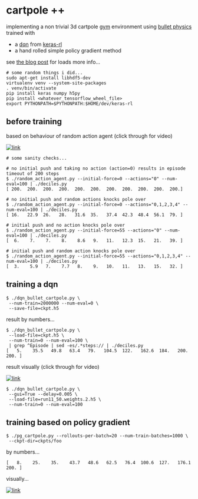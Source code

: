 # cartpole ++

implementing a non trivial 3d cartpole [gym](https://gym.openai.com/) environment using [bullet physics](http://bulletphysics.org/)
trained with 

* a [dqn](https://www.cs.toronto.edu/~vmnih/docs/dqn.pdf) from [keras-rl](https://github.com/matthiasplappert/keras-rl)
* a hand rolled simple policy gradient method

see [the blog post](http://matpalm.com/blog/cartpole_plus_plus/) for loads more info...

```
# some random things i did...
sudo apt-get install libhdf5-dev
virtualenv venv --system-site-packages
. venv/bin/activate
pip install keras numpy h5py 
pip install <whatever_tensorflow_wheel_file>
export PYTHONPATH=$PYTHONPATH:$HOME/dev/keras-rl
```

## before training

based on behaviour of random action agent (click through for video)

[![link](https://img.youtube.com/vi/buSAT-3Q8Zs/0.jpg)](https://www.youtube.com/watch?v=buSAT-3Q8Zs)

```
# some sanity checks...

# no initial push and taking no action (action=0) results in episode timeout of 200 steps
$ ./random_action_agent.py --initial-force=0 --actions="0" --num-eval=100 | ./deciles.py 
[ 200.  200.  200.  200.  200.  200.  200.  200.  200.  200.  200.]

# no initial push and random actions knocks pole over
$ ./random_action_agent.py --initial-force=0 --actions="0,1,2,3,4" --num-eval=100 | ./deciles.py
[ 16.   22.9  26.   28.   31.6  35.   37.4  42.3  48.4  56.1  79. ]

# initial push and no action knocks pole over
$ ./random_action_agent.py --initial-force=55 --actions="0" --num-eval=100 | ./deciles.py
[  6.    7.    7.    8.    8.6   9.   11.   12.3  15.   21.   39. ]

# initial push and random action knocks pole over
$ ./random_action_agent.py --initial-force=55 --actions="0,1,2,3,4" --num-eval=100 | ./deciles.py 
[  3.    5.9   7.    7.7   8.    9.   10.   11.   13.   15.   32. ]
```

## training a dqn 

```
$ ./dqn_bullet_cartpole.py \
 --num-train=2000000 --num-eval=0 \
 --save-file=ckpt.h5
```

result by numbers...

```
$ ./dqn_bullet_cartpole.py \
 --load-file=ckpt.h5 \
 --num-train=0 --num-eval=100 \
 | grep ^Episode | sed -es/.*steps:// | ./deciles.py 
[   5.    35.5   49.8   63.4   79.   104.5  122.   162.6  184.   200.   200. ]
```

result visually (click through for video)

[![link](https://img.youtube.com/vi/zteyMIvhn1U/0.jpg)](https://www.youtube.com/watch?v=zteyMIvhn1U)

```
$ ./dqn_bullet_cartpole.py \
 --gui=True --delay=0.005 \
 --load-file=run11_50.weights.2.h5 \
 --num-train=0 --num-eval=100
```

## training based on policy gradient

```
$ ./pg_cartpole.py --rollouts-per-batch=20 --num-train-batches=1000 \
 --ckpt-dir=ckpts/foo
```

by numbers...

```
[   8.    25.    35.    43.7   48.6   62.5   76.4  100.6  127.   176.1   200. ]
```

visually... 

[![link](https://img.youtube.com/vi/J2syEP_L2-c/0.jpg)](https://www.youtube.com/watch?v=J2syEP_L2-c)


